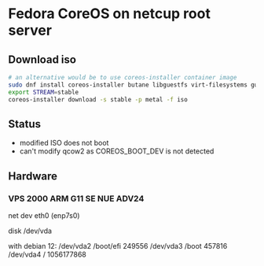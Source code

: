 # Fedora CoreOS on netcup root server

## Download iso

```bash
# an alternative would be to use coreos-installer container image
sudo dnf install coreos-installer butane libguestfs virt-filesystems guestfs-tools
export STREAM=stable
coreos-installer download -s stable -p metal -f iso
```

## Status

* modified ISO does not boot
* can't modify qcow2 as COREOS_BOOT_DEV is not detected

## Hardware

### VPS 2000 ARM G11 SE NUE ADV24

net dev
eth0 (enp7s0)

disk
/dev/vda

with debian 12:
/dev/vda2   /boot/efi       249556
/dev/vda3   /boot           457816
/dev/vda4   /               1056177868
